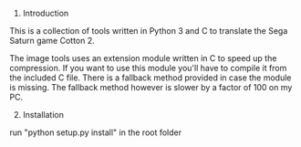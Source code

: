 1. Introduction

This is a collection of tools written in Python 3 and C to translate the Sega Saturn game Cotton 2.

The image tools uses an extension module written in C to speed up the compression. If you want to use this module you'll have to compile it from the included C file. There is a fallback method provided in case the module is missing. The fallback method however is slower by a factor of 100 on my PC.

2. Installation

run "python setup.py install" in the root folder
